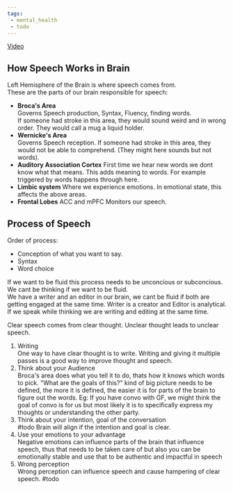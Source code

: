 ```yaml
---
tags:
 - mental_health
 - todo
---
```

[Video](https://www.youtube.com/live/64lqHV1w-lg?si=wHYbSdbobTMSm1XQ)  

## How Speech Works in Brain
Left Hemisphere of the Brain is where speech comes from.  
These are the parts of our brain responsible for speech:
- **Broca's Area**  
  Governs Speech production, Syntax, Fluency, finding words.  
  If someone had stroke in this area, they would sound weird and in wrong order.
  They would call a mug a liquid holder.
- **Wernicke's Area**  
  Governs Speech reception.
  If someone had stroke in this area, they would not be able to comprehend. (They might here sounds but not words).  
- **Auditory Association Cortex**
  First time we hear new words we dont know what that means. This adds meaning to words. For example triggered by words happens through here.  
- **Limbic system**
  Where we experience emotions. In emotional state, this affects the above areas.
- **Frontal Lobes** ACC and mPFC
  Monitors our speech.  

## Process of Speech
Order of process:
- Conception of what you want to say.
- Syntax
- Word choice

If we want to be fluid this process needs to be unconcious or subconcious.  
We cant be thinking if we want to be fluid.  
We have a writer and an editor in our brain, we cant be fluid if both are getting engaged at the same time. Writer is a creator and Editor is analytical. If we speak while thinking we are writing and editing at the same time.  

Clear speech comes from clear thought. Unclear thought leads to unclear speech.  

1. Writing  
   One way to have clear thought is to write. Writing and giving it multiple passes is a good way to improve thought and speech.
2. Think about your Audience  
   Broca's area does what you tell it to do, thats how it knows which words to pick. "What are the goals of this?" kind of big picture needs to be defined, the more it is defined, the easier it is for parts of the brain to figure out the words. Eg: If you have convo with GF, we might think the goal of convo is for us but most likely it is to specifically express my thoughts or understanding the other party.
3. Think about your intention, goal of the conversation  
   #todo Brain will align if the intention and goal is clear.
4. Use your emotions to your advantage  
   Negative emotions can influence parts of the brain that influence speech, thus that needs to be taken care of but also you can be emotionally stable and use that to be authentic and impactful in speech
5. Wrong perception  
   Wrong perception can influence speech and cause hampering of clear speech. #todo  